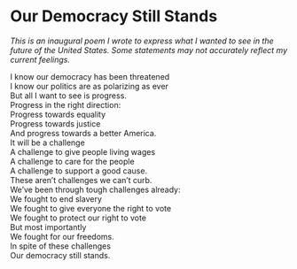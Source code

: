 # Our Democracy Still Stands

*This is an inaugural poem I wrote to express what I wanted to see in the future of the United States. Some statements may not accurately reflect my current feelings.*

I know our democracy has been threatened  
I know our politics are as polarizing as ever  
But all I want to see is progress.  
Progress in the right direction:  
Progress towards equality  
Progress towards justice  
And progress towards a better America.  
It will be a challenge  
A challenge to give people living wages  
A challenge to care for the people  
A challenge to support a good cause.  
These aren’t challenges we can’t curb.  
We’ve been through tough challenges already:  
We fought to end slavery  
We fought to give everyone the right to vote  
We fought to protect our right to vote  
But most importantly  
We fought for our freedoms.  
In spite of these challenges  
Our democracy still stands.
